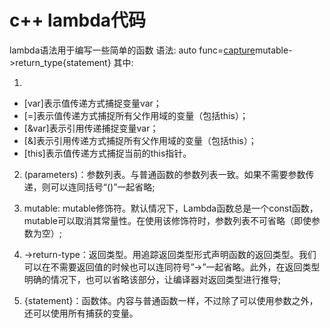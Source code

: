 # c++ lambda代码
lambda语法用于编写一些简单的函数
语法: auto func=[capture](parameters)mutable->return_type{statement}
其中:
1. [capture]:捕捉列表 
- [var]表示值传递方式捕捉变量var；
- [=]表示值传递方式捕捉所有父作用域的变量（包括this）；
- [&var]表示引用传递捕捉变量var；
- [&]表示引用传递方式捕捉所有父作用域的变量（包括this）；
- [this]表示值传递方式捕捉当前的this指针。
2. (parameters)：参数列表。与普通函数的参数列表一致。如果不需要参数传递，则可以连同括号“()”一起省略;

3. mutable: mutable修饰符。默认情况下，Lambda函数总是一个const函数，mutable可以取消其常量性。在使用该修饰符时，参数列表不可省略（即使参数为空）;

4. ->return-type：返回类型。用追踪返回类型形式声明函数的返回类型。我们可以在不需要返回值的时候也可以连同符号”->”一起省略。此外，在返回类型明确的情况下，也可以省略该部分，让编译器对返回类型进行推导;

5. {statement}：函数体。内容与普通函数一样，不过除了可以使用参数之外，还可以使用所有捕获的变量。

